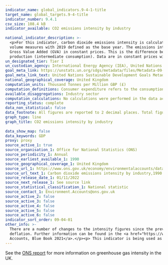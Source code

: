 ```yaml
---
indicator_name: global_indicators.9-4-1-title
target_name: global_targets.9-4-title
indicator_number: 9.4.1
csv_size: 108.4 kB
indicator_available: CO2 emissions intensity by industry
  
national_indicator_description: >-
  <p>For this indicator, carbon dioxide emissions intensity is calculated in two ways.</p><p>For the CO2 emissions per unit of GDP series, carbon dioxide emissions intensity is calculated by dividing the level of carbon dioxide emissions by Gross Domestic Product (GDP). Data are chained
  volume measures with 2019 defined as the base year. The emissions intensity figures include consumer expenditure.</p><p> For the CO2 emission per manufacturing industry per unit of GVA, carbon dioxide emissions intensity is calculated by dividing the level of carbon dioxide emissions by
  Gross Value Added (GVA) in constant prices. This is the difference between output and intermediate consumption for any given industry. This means the difference between the value of goods and services produced (output) and the cost of raw materials and other inputs which are used up in
  production (intermediate consumption). Data are in constant prices with 2019 defined as the base year. All emissions intensity figures exclude consumer expenditure.</p><p>
un_designated_tier: Tier I
un_custodian_agency: International Energy Agency (IEA), United Nations Industrial Development Organization (UNIDO)
goal_meta_link: https://unstats.un.org/sdgs/metadata/files/Metadata-09-04-01.pdf 
goal_meta_link_text: United Nations Sustainable Development Goals Metadata (PDF 516 KB)
national_geographical_coverage: United Kingdom
computation_units: Thousand Tonnes per Million GBP (£)
computation_definitions: Consumer expenditure refers to the consumption of fuels and other products by individuals in the UK, as opposed to the production of these by industry. ‘Consumer expenditure - travel’ consists almost entirely of road transport emissions. 
available_disaggregations: Industry sector
computation_calculations: No calculations were performed in the data acquisition of this indicator as the data were readily available in the required format from the source.
reporting_status: complete
data_non_statistical: false
data_footnote: All figures are reported to 2 decimal places. Total figures are based on raw data and therefore may not sum due to rounding. 2021 data are provisional. 
graph_type: line
graph_title: CO2 emissions intensity by industry
  
data_show_map: false
data_keywords: GDP
proxy: proxy
source_active_1: true
source_organisation_1: Office for National Statistics (ONS)
source_periodicity_1: Annual
source_earliest_available_1: 1990
source_geographical_coverage_1: United Kingdom
source_url_1: https://www.ons.gov.uk/economy/environmentalaccounts/datasets/ukenvironmentalaccountsatmosphericemissionsgreenhousegasemissionsintensitybyeconomicsectorunitedkingdom
source_url_text_1: Carbon dioxide emissions intensity by industry,1990 to 2020 and (provisional) 2021
source_release_date_1: 01/11/2022
source_next_release_1: See source link
source_statistical_classification_1: National statistic
source_contact_1: Environment.Accounts@ons.gov.uk
source_active_2: false
source_active_3: false
source_active_4: false
source_active_5: false
source_active_6: false
indicator_sort_order: 09-04-01
other_info: >-
  There are a number of changes to the intensity figures since the previous release. This is due to revisions to the GVA figures used. More information can be found in the source download.</p><p>In September 2021 methodological improvements were made to the GDP output approach through
  deflation. Further information can be found in the <a href="https://www.ons.gov.uk/economy/nationalaccounts/uksectoraccounts/methodologies/doubledeflationmethodsanddeflatorimprovementstouknationalaccountsbluebook2021">Double deflation methods and deflator improvements to UK National
  Accounts, Blue Book 2021</a>.</p><p> This indicator is being used as an approximation of the UN SDG Indicator. Where possible, we will work to identify or develop UK data to meet the global indicator specification. This indicator has been identified in collaboration with topic experts.
---
```

See the [ONS report](https://www.ons.gov.uk/economy/environmentalaccounts/bulletins/ukenvironmentalaccounts/latest) for more information on greenhouse gas intensity in the UK.
